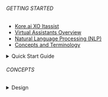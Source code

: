 
###### GETTING STARTED
- [Kore.ai XO Itassist](itassist/docs/en/latest/kore_xo_platform)
- [Virtual Assistants Overview](itassist/docs/en/latest/virtual_assistant_overview)
- [Natural Language Processing (NLP)](https://duckduckgo.com)
- [Concepts and Terminology](https://duckduckgo.com)

<details >
  <summary>Quick Start Guide
  </summary>

  - [Accessing the Platform](itassist/docs/en/latest/Accessing%20The%20Platform)
  - [Working with the Builder](https://duckduckgo.com)
  - [Using Workspaces](https://duckduckgo.com)

  </details>

  ###### CONCEPTS

  <details >
  <summary>Design
  </summary>

  - [Storyboard](itassist/docs/en/latest/Storyboard)
  - [Task](itassist/docs/en/latest/Task)

   <details >
  <summary>Dialog Tasks
  </summary>
  
  - [Overview](https://duckduckgo.com)

  - [Dialog Builder](https://duckduckgo.com)
  
  - [Knowledge Graph](https://duckduckgo.com)

  </details>

  </details>